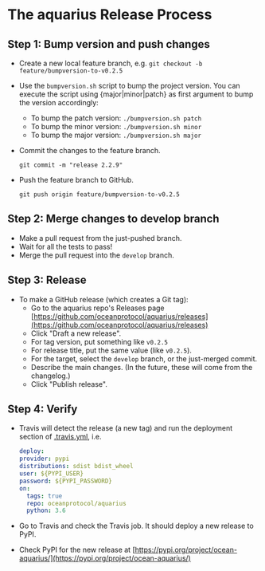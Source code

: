 <!--
Copyright 2021 Ocean Protocol Foundation
SPDX-License-Identifier: Apache-2.0
-->

# The aquarius Release Process

## Step 1: Bump version and push changes

- Create a new local feature branch, e.g. `git checkout -b feature/bumpversion-to-v0.2.5`
- Use the `bumpversion.sh` script to bump the project version. You can execute the script using {major|minor|patch} as first argument to bump the version accordingly:
  - To bump the patch version: `./bumpversion.sh patch`
  - To bump the minor version: `./bumpversion.sh minor`
  - To bump the major version: `./bumpversion.sh major`
- Commit the changes to the feature branch.

  `git commit -m "release 2.2.9"`

- Push the feature branch to GitHub.

  `git push origin feature/bumpversion-to-v0.2.5`

## Step 2: Merge changes to develop branch

- Make a pull request from the just-pushed branch.
- Wait for all the tests to pass!
- Merge the pull request into the `develop` branch.

## Step 3: Release

- To make a GitHub release (which creates a Git tag):
  - Go to the aquarius repo's Releases page [https://github.com/oceanprotocol/aquarius/releases](https://github.com/oceanprotocol/aquarius/releases)
  - Click "Draft a new release".
  - For tag version, put something like `v0.2.5`
  - For release title, put the same value (like `v0.2.5`).
  - For the target, select the `develop` branch, or the just-merged commit.
  - Describe the main changes. (In the future, these will come from the changelog.)
  - Click "Publish release".

## Step 4: Verify

- Travis will detect the release (a new tag) and run the deployment section of [.travis.yml](.travis.yml), i.e.

  ```yaml
  deploy:
  provider: pypi
  distributions: sdist bdist_wheel
  user: ${PYPI_USER}
  password: ${PYPI_PASSWORD}
  on:
    tags: true
    repo: oceanprotocol/aquarius
    python: 3.6
  ```

- Go to Travis and check the Travis job. It should deploy a new release to PyPI.
- Check PyPI for the new release at [https://pypi.org/project/ocean-aquarius/](https://pypi.org/project/ocean-aquarius/)

